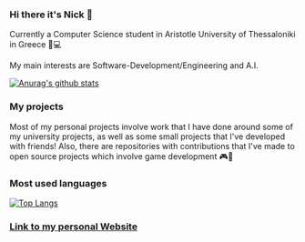 ### Hi there it's Nick 👋

<!--
**nikopetr/nikopetr** is a ✨ _special_ ✨ repository because its `README.md` (this file) appears on your GitHub profile.

Here are some ideas to get you started:

- 🔭 I’m currently working on ...
- 🌱 I’m currently learning ...
- 👯 I’m looking to collaborate on ...
- 🤔 I’m looking for help with ...
- 💬 Ask me about ...
- 📫 How to reach me: ...
- 😄 Pronouns: ...
- ⚡ Fun fact: ..
-->

Currently a Computer Science student in Aristotle University of Thessaloniki in Greece 📖💻

My main interests are Software-Development/Engineering and A.I.

[![Anurag's github stats](https://github-readme-stats.vercel.app/api?username=nikopetr&count_private=true&show_icons=true&theme=vue&include_all_commits)](https://github.com/anuraghazra/github-readme-stats)

### My projects
Most of my personal projects involve work that I have done around some of my university projects, as well as some small projects that I've developed with friends!
Also, there are repositories with contributions that I've made to open source projects which involve game development 🎮🎲

### Most used languages
[![Top Langs](https://github-readme-stats.vercel.app/api/top-langs/?username=nikopetr&count_private=true&layout=compact&show_icons=true&theme=vue&exclude_repo=Memory-Game,R-Star-Tree,nikopetr.github.io&include_all_commits)](https://github.com/anuraghazra/github-readme-stats)

### [Link to my personal Website](https://nikopetr.github.io/Personal-Website/personal-page "Nikolas Petrou - Personal Website")



